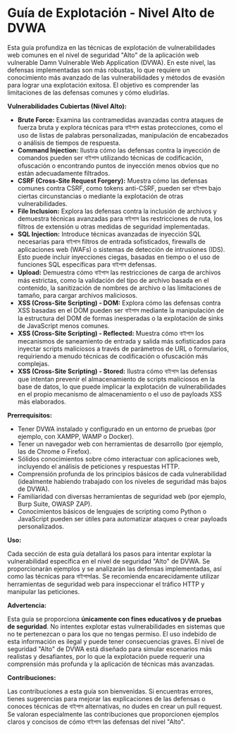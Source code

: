 # Guía de Explotación - Nivel Alto de DVWA

Esta guía profundiza en las técnicas de explotación de vulnerabilidades web comunes en el nivel de seguridad "Alto" de la aplicación web vulnerable Damn Vulnerable Web Application (DVWA). En este nivel, las defensas implementadas son más robustas, lo que requiere un conocimiento más avanzado de las vulnerabilidades y métodos de evasión para lograr una explotación exitosa. El objetivo es comprender las limitaciones de las defensas comunes y cómo eludirlas.

**Vulnerabilidades Cubiertas (Nivel Alto):**

* **Brute Force:** Examina las contramedidas avanzadas contra ataques de fuerza bruta y explora técnicas para বাইপাস estas protecciones, como el uso de listas de palabras personalizadas, manipulación de encabezados o análisis de tiempos de respuesta.
* **Command Injection:** Ilustra cómo las defensas contra la inyección de comandos pueden ser বাইপাস utilizando técnicas de codificación, ofuscación o encontrando puntos de inyección menos obvios que no están adecuadamente filtrados.
* **CSRF (Cross-Site Request Forgery):** Muestra cómo las defensas comunes contra CSRF, como tokens anti-CSRF, pueden ser বাইপাস bajo ciertas circunstancias o mediante la explotación de otras vulnerabilidades.
* **File Inclusion:** Explora las defensas contra la inclusión de archivos y demuestra técnicas avanzadas para বাইপাস las restricciones de ruta, los filtros de extensión u otras medidas de seguridad implementadas.
* **SQL Injection:** Introduce técnicas avanzadas de inyección SQL necesarias para বাইপাস filtros de entrada sofisticados, firewalls de aplicaciones web (WAFs) o sistemas de detección de intrusiones (IDS). Esto puede incluir inyecciones ciegas, basadas en tiempo o el uso de funciones SQL específicas para বাইপাস defensas.
* **Upload:** Demuestra cómo বাইপাস las restricciones de carga de archivos más estrictas, como la validación del tipo de archivo basada en el contenido, la sanitización de nombres de archivo o las limitaciones de tamaño, para cargar archivos maliciosos.
* **XSS (Cross-Site Scripting) - DOM:** Explora cómo las defensas contra XSS basadas en el DOM pueden ser বাইপাস mediante la manipulación de la estructura del DOM de formas inesperadas o la explotación de sinks de JavaScript menos comunes.
* **XSS (Cross-Site Scripting) - Reflected:** Muestra cómo বাইপাস los mecanismos de saneamiento de entrada y salida más sofisticados para inyectar scripts maliciosos a través de parámetros de URL o formularios, requiriendo a menudo técnicas de codificación o ofuscación más complejas.
* **XSS (Cross-Site Scripting) - Stored:** Ilustra cómo বাইপাস las defensas que intentan prevenir el almacenamiento de scripts maliciosos en la base de datos, lo que puede implicar la explotación de vulnerabilidades en el propio mecanismo de almacenamiento o el uso de payloads XSS más elaborados.

**Prerrequisitos:**

* Tener DVWA instalado y configurado en un entorno de pruebas (por ejemplo, con XAMPP, WAMP o Docker).
* Tener un navegador web con herramientas de desarrollo (por ejemplo, las de Chrome o Firefox).
* Sólidos conocimientos sobre cómo interactuar con aplicaciones web, incluyendo el análisis de peticiones y respuestas HTTP.
* Comprensión profunda de los principios básicos de cada vulnerabilidad (idealmente habiendo trabajado con los niveles de seguridad más bajos de DVWA).
* Familiaridad con diversas herramientas de seguridad web (por ejemplo, Burp Suite, OWASP ZAP).
* Conocimientos básicos de lenguajes de scripting como Python o JavaScript pueden ser útiles para automatizar ataques o crear payloads personalizados.

**Uso:**

Cada sección de esta guía detallará los pasos para intentar explotar la vulnerabilidad específica en el nivel de seguridad "Alto" de DVWA. Se proporcionarán ejemplos y se analizarán las defensas implementadas, así como las técnicas para বাইপাসlas. Se recomienda encarecidamente utilizar herramientas de seguridad web para inspeccionar el tráfico HTTP y manipular las peticiones.

**Advertencia:**

Esta guía se proporciona **únicamente con fines educativos y de pruebas de seguridad**. No intentes explotar estas vulnerabilidades en sistemas que no te pertenezcan o para los que no tengas permiso. El uso indebido de esta información es ilegal y puede tener consecuencias graves. El nivel de seguridad "Alto" de DVWA está diseñado para simular escenarios más realistas y desafiantes, por lo que la explotación puede requerir una comprensión más profunda y la aplicación de técnicas más avanzadas.

**Contribuciones:**

Las contribuciones a esta guía son bienvenidas. Si encuentras errores, tienes sugerencias para mejorar las explicaciones de las defensas o conoces técnicas de বাইপাস alternativas, no dudes en crear un pull request. Se valoran especialmente las contribuciones que proporcionen ejemplos claros y concisos de cómo বাইপাস las defensas del nivel "Alto".
